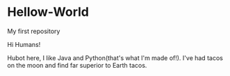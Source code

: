 # Hellow-World
My first repository

Hi Humans!

Hubot here, I like Java and Python(that's what I'm made of!).
I've had tacos on the moon and find far superior to Earth tacos.

